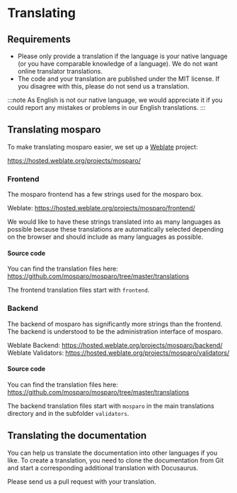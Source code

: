 # Translating

## Requirements

- Please only provide a translation if the language is your native language (or you have comparable knowledge of a language). We do not want online translator translations.
- The code and your translation are published under the MIT license. If you disagree with this, please do not send us a translation.

:::note
As English is not our native language, we would appreciate it if you could report any mistakes or problems in our English translations.
:::

## Translating mosparo

To make translating mosparo easier, we set up a [Weblate](https://weblate.org/) project:

https://hosted.weblate.org/projects/mosparo/

### Frontend

The mosparo frontend has a few strings used for the mosparo box.

Weblate: https://hosted.weblate.org/projects/mosparo/frontend/

We would like to have these strings translated into as many languages as possible because these translations are automatically selected depending on the browser and should include as many languages as possible.

#### Source code

You can find the translation files here: https://github.com/mosparo/mosparo/tree/master/translations

The frontend translation files start with `frontend`.

### Backend

The backend of mosparo has significantly more strings than the frontend. The backend is understood to be the administration interface of mosparo.

Weblate Backend: https://hosted.weblate.org/projects/mosparo/backend/ <br>
Weblate Validators: https://hosted.weblate.org/projects/mosparo/validators/

#### Source code

You can find the translation files here: https://github.com/mosparo/mosparo/tree/master/translations

The backend translation files start with `mosparo` in the main translations directory and in the subfolder `validators`.

## Translating the documentation

You can help us translate the documentation into other languages if you like. To create a translation, you need to clone the documentation from Git and start a corresponding additional translation with Docusaurus.

Please send us a pull request with your translation.

